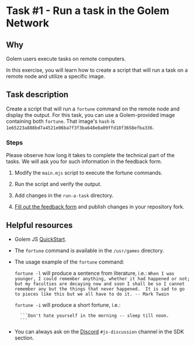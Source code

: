 # Task #1 - Run a task in the Golem Network

## Why

Golem users execute tasks on remote computers.

In this exercise, you will learn how to create a script that will run a task on a remote node and utilize a specific image.

## Task description

Create a script that will run a `fortune` command on the remote node and display the output. For this task, you can use a Golem-provided image containing both `fortune`. That image's `hash` is `1e65223a888bd7a4521e06ba7f3f3ba648e8a09ffd18f3658efba336`.

### Steps

Please observe how long it takes to complete the technical part of the tasks. We will ask you for such information in the feedback form.

1. Modify the `main.mjs` script to execute the fortune commands.

2. Run the script and verify the output.

3. Add changes in the `run-a-task` directory.

4. [Fill out the feedback form](./FEEDBACK.md) and publish changes in your repository fork.

## Helpful resources

- Golem JS [QuickStart](https://docs.golem.network/docs/creators/javascript/quickstarts/quickstart).

- The `fortune` command is available in the `/usr/games` directory.

- The usage example of the `fortune` command:

    `fortune -l` will produce a sentence from literature, i.e.:
        ```When I was younger, I could remember anything, whether it had happened
        or not; but my faculties are decaying now and soon I shall be so I
        cannot remember any but the things that never happened.  It is sad to
        go to pieces like this but we all have to do it.
                        -- Mark Twain
        ```

    `fortune -i` will produce a short fortune, i.e.:

        ```Don't hate yourself in the morning -- sleep till noon.
        ```

- You can always ask on the [Discord](https://chat.golem.network/) `#js-discussion` channel in the SDK section.
